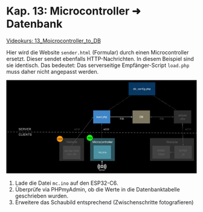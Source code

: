 # Kap. 13: Microcontroller ➜ Datenbank

[Videokurs: 13_Moicrocontroller_to_DB](https://youtu.be/ZvpUM3ZEtJk)

Hier wird die Website `sender.html` (Formular) durch einen Microcontroller ersetzt.
Dieser sendet ebenfalls HTTP-Nachrichten. In diesem Beispiel sind sie identisch. Das bedeutet: Das serverseitige Empfänger-Script `load.php` muss daher nicht angepasst werden.

![File_relations](File_relations.jpg)

1. Lade die Datei `mc.ino` auf den ESP32-C6.
3. Überprüfe via PHPmyAdmin, ob die Werte in die Datenbanktabelle geschrieben wurden.
4. Erweitere das Schaubild entsprechend (Zwischenschritte fotografieren)
